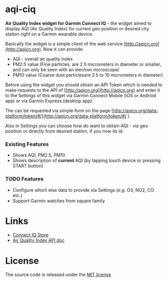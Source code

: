 # aqi-ciq

**Air Quality Index widget for Garmin Connect IQ** - the widget aimed to display AQI (Air Quality Index) for current geo position or desired city station right on a Garmin wearable device. 

Basically the widget is a simple client of the web service [http://aqicn.org](http://aqicn.org). Now it can provide: 

* AQI - overall air quality index
* PM2.5 value (Fine particles, are 2.5 micrometers in diameter or smaller, and can only be seen with an electron microscope)
* PM10 value (Coarse dust particlesare 2.5 to 10 micrometers in diameter)

Before using the widget you should obtain an API Token which is needed to make requests to the API of [http://aqicn.org](http://aqicn.org) and enter it to the Settings of this widget 
via Garmin Connect Mobile (iOS or Android app) or via Garmin Express (desktop app). 

The can be requested via simple form on the page [http://aqicn.org/data-platform/token/#/](http://aqicn.org/data-platform/token/#/
).

Also in Settings you can choose how do want to obtain AQI - via geo position or directly from desired station, if you now its id.

### Existing Features

- Shows AQI, PM2.5, PM10 
- Shows description of **current** AQI (by tapping touch device or pressing START button)

### TODO Features

- Configure which else data to provide via Settings (*e.g.* O3, NO2, CO etc.) 
- Support Garmin watches from square family

# Links

- [Connect IQ Store](https://apps.garmin.com/en-US/apps/7bb1bc3d-0f5d-4a38-98ac-cf55d35a6e2b)
- [Air Quality Index API doc](http://aqicn.org/json-api/doc/)

# License

The source code is released under the [MIT license](https://opensource.org/licenses/MIT)

